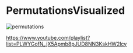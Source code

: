 # PermutationsVisualized

![permutations](https://i.imgur.com/7ztq8aE.jpg)

https://www.youtube.com/playlist?list=PLWYGofN_jX5Apmb8pJUD8NN3KskHW2lcy
